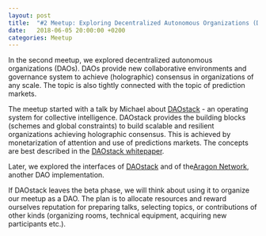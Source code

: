 ```yaml
---
layout: post
title:  "#2 Meetup: Exploring Decentralized Autonomous Organizations (DAOs)"
date:   2018-06-05 20:00:00 +0200
categories: Meetup
---
```


In the second meetup, we explored decentralized autonomous organizations (DAOs).
DAOs provide new collaborative environments and governance system to achieve (holographic) consensus in organizations of any scale. The topic is also tightly connected with the topic of prediction markets.

The meetup started with a talk by Michael about [DAOstack][daostack] - an operating system for collective intelligence. 
DAOstack provides the building blocks (schemes and global constraints) to build scalable and resilient organizations achieving holographic consensus. 
This is achieved by monetarization of attention and use of predictions markets.
The concepts are best described in the [DAOstack whitepaper][daostack-whitepaper].

Later, we explored the interfaces of [DAOstack][daostack] and of the[Aragon Network][aragon], another DAO implementation.

If DAOstack leaves the beta phase, we will think about using it to organize our meetup as a DAO. 
The plan is to allocate resources and reward ourselves reputation for preparing talks, selecting topics, or contributions of other kinds (organizing rooms, technical equipment, acquiring new participants etc.).

[daostack]: https://daostack.io
[daostack-whitepaper]: https://daostack.io/wp/DAOstack-White-Paper-en.pdf
[aragon]: https://aragon.one/network/

